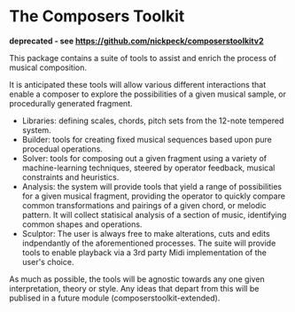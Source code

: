 # The Composers Toolkit

**deprecated - see https://github.com/nickpeck/composerstoolkitv2**

This package contains a suite of tools to assist and enrich the process of musical composition.

It is anticipated these tools will allow various different interactions that enable a composer to explore the possibilities of a given musical sample, or procedurally generated fragment.

- Libraries: defining scales, chords, pitch sets from the 12-note tempered system.
- Builder: tools for creating fixed musical sequences based upon pure procedual operations.
- Solver: tools for composing out a given fragment using a variety of machine-learning techniques, steered by operator feedback, musical constraints and heuristics.
- Analysis: the system will provide tools that yield a range of possibilities for a given musical fragment, providing the operator to quickly compare common transformations and pairings of a given chord, or melodic pattern. It will collect statisical analysis of a section of music, identifying common shapes and operations.
- Sculptor: The user is always free to make alterations, cuts and edits indpendantly of the aforementioned processes. The suite will provide tools to enable playback via a 3rd party Midi implementation of the user's choice.


As much as possible, the tools will be agnostic towards any one given interpretation, theory or style. Any ideas that depart from this will be publised in a future module (composerstoolkit-extended).

